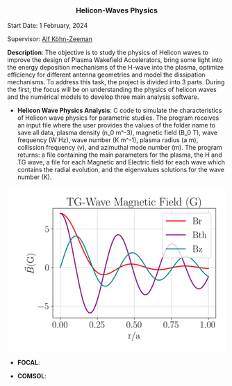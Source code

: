 <h3 align="center"> Helicon-Waves Physics </h3> 

Start Date: 1 February, 2024

Supervisor: [Alf Köhn-Zeeman](https://www.igvp.uni-stuttgart.de/team/Koehn-Seemann/)

**Description**: The objective is to study the physics of Helicon waves to improve the design of Plasma Wakefield Accelerators, bring some light into the energy deposition mechanisms of the H-wave into the plasma, optimize efficiency for different antenna geometries and model the dissipation mechanisms. 
To address this task, the project is divided into 3 parts. During the first, the focus will be on understanding the physics of helicon waves and the numérical models to develop three main analysis software.

* **Helicon Wave Physics Analysis**: C code to simulate the characteristics of Helicon wave physics for parametric studies. The program receives an input file where the user provides the values of the folder name to save all data, plasma density (n_0 m^-3), magnetic field (B_0 T), wave frequency (W Hz), wave number (K m^-1), plasma radius (a m), collission frequency (v), and azimuthal mode number (m). The program returns: a file containing the main parameters for the plasma, the H and TG wave, a file for each Magnetic and Electric field for each wave which contains the radial evolution, and the eigenvalues solutions for the wave number (K).

![Couplings](/Analysis_pipeline/Images/BesselTG.jpg)

* **FOCAL**:

* **COMSOL**:

